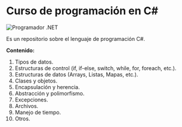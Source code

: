# Curso de programación en C#


![Programador .NET](https://4.bp.blogspot.com/-IulVTT5Fk4Y/Usrqkn33JoI/AAAAAAAACBo/6FKoG1jUFGgOe3fGF4u6W2JCGCqICT5DQCPcBGAYYCw/s1600/progrNet.png)



Es un repositorio sobre el lenguaje de programación C#.

**Contenido:**

1. Tipos de datos.
2. Estructuras de control (if, if-else, switch, while, for, foreach, etc.).
3. Estructuras de datos (Arrays, Listas, Mapas, etc.).
4. Clases y objetos.
5. Encapsulación y herencia.
6. Abstracción y polimorfismo.
7. Excepciones. 
8. Archivos.
9. Manejo de tiempo.
10. Otros.

